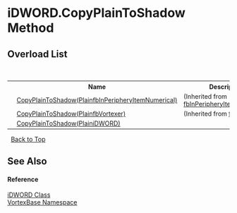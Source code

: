 # iDWORD.CopyPlainToShadow Method 
 


## Overload List
&nbsp;<table><tr><th></th><th>Name</th><th>Description</th></tr><tr><td>![Public method](media/pubmethod.gif "Public method")</td><td><a href="M_VortexBase_fbInPeripheryItemNumerical_CopyPlainToShadow.md">CopyPlainToShadow(PlainfbInPeripheryItemNumerical)</a></td><td> (Inherited from <a href="T_VortexBase_fbInPeripheryItemNumerical.md">fbInPeripheryItemNumerical</a>.)</td></tr><tr><td>![Public method](media/pubmethod.gif "Public method")</td><td><a href="M_VortexBase_fbVortexer_CopyPlainToShadow.md">CopyPlainToShadow(PlainfbVortexer)</a></td><td> (Inherited from <a href="T_VortexBase_fbVortexer.md">fbVortexer</a>.)</td></tr><tr><td>![Public method](media/pubmethod.gif "Public method")</td><td><a href="M_VortexBase_iDWORD_CopyPlainToShadow.md">CopyPlainToShadow(PlainiDWORD)</a></td><td /></tr></table>&nbsp;
<a href="#idword.copyplaintoshadow-method">Back to Top</a>

## See Also


#### Reference
<a href="T_VortexBase_iDWORD.md">iDWORD Class</a><br /><a href="N_VortexBase.md">VortexBase Namespace</a><br />